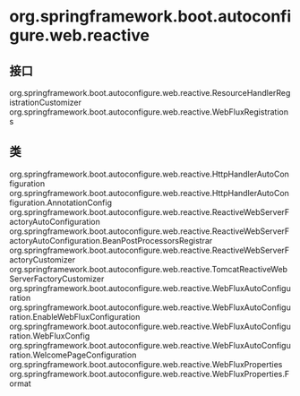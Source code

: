 # org.springframework.boot.autoconfigure.web.reactive

## 接口

org.springframework.boot.autoconfigure.web.reactive.ResourceHandlerRegistrationCustomizer
org.springframework.boot.autoconfigure.web.reactive.WebFluxRegistrations

## 类

org.springframework.boot.autoconfigure.web.reactive.HttpHandlerAutoConfiguration
org.springframework.boot.autoconfigure.web.reactive.HttpHandlerAutoConfiguration.AnnotationConfig
org.springframework.boot.autoconfigure.web.reactive.ReactiveWebServerFactoryAutoConfiguration
org.springframework.boot.autoconfigure.web.reactive.ReactiveWebServerFactoryAutoConfiguration.BeanPostProcessorsRegistrar
org.springframework.boot.autoconfigure.web.reactive.ReactiveWebServerFactoryCustomizer
org.springframework.boot.autoconfigure.web.reactive.TomcatReactiveWebServerFactoryCustomizer
org.springframework.boot.autoconfigure.web.reactive.WebFluxAutoConfiguration
org.springframework.boot.autoconfigure.web.reactive.WebFluxAutoConfiguration.EnableWebFluxConfiguration
org.springframework.boot.autoconfigure.web.reactive.WebFluxAutoConfiguration.WebFluxConfig
org.springframework.boot.autoconfigure.web.reactive.WebFluxAutoConfiguration.WelcomePageConfiguration
org.springframework.boot.autoconfigure.web.reactive.WebFluxProperties
org.springframework.boot.autoconfigure.web.reactive.WebFluxProperties.Format





